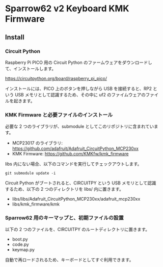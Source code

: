 # Sparrow62 v2 Keyboard KMK Firmware

## Install

### Circuit Python

Raspberry Pi PICO 用の Circuit Python のファームウェアをダウンロードして、インストールします。

https://circuitpython.org/board/raspberry_pi_pico/

インストールには、PICO 上のボタンを押しながら USB を接続すると、RP2 という USB メモリとして認識するため、その中に uf2 のファイムウェアのファイルを起きます。

### KMK Firmware と必要ファイルのインストール

必要な 2 つのライブラリが、submodule としてこのリポジトリに含まれています。

- MCP23017 のライブラリ: https://github.com/adafruit/Adafruit_CircuitPython_MCP230xx
- KMK Firmware: https://github.com/KMKfw/kmk_firmware

libs 内にない場合、以下のコマンドを実行してチェックアウトします。

```
git submodule update -i
```

Circuit Python がブートされると、CIRCUITPY という USB メモリとして認識するため、以下の 2 つのディレクトリを libs/ 内に置きます。

- libs/libs/Adafruit_CircuitPython_MCP230xx/adafruit_mcp230xx
- libs/kmk_firmware/kmk

### Sparrow62 用のキーマップと、初期ファイルの設置

以下の 2 つのファイルを、CIRCUITPY のルートディレクトリに置きます。

- boot.py
- code.py
- keymap.py

自動で再ロードされるため、キーボードとしてすぐ利用できます。
